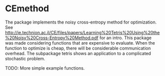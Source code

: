 # CEmethod
The package implements the noisy cross-entropy method for optimization.
See http://ie.technion.ac.il/CE/files/papers/Learning%20Tetris%20Using%20the%20Noisy%20Cross-Entropy%20Method.pdf for an intro. This package was made considering functions that are expensive to evaluate. When the function to optimize is cheap, there will be considerable communication overhead. The subpackage tetris shows an application to a complicated stochastic problem.

TODO: More simple example functions.
